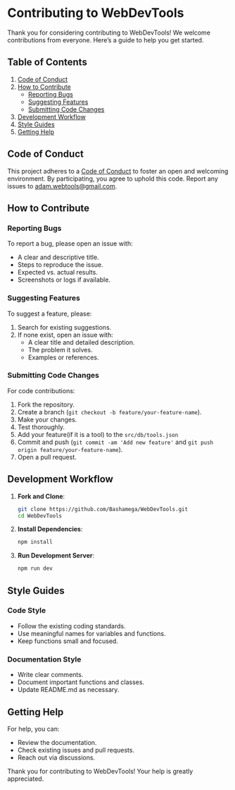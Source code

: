 # Contributing to WebDevTools

Thank you for considering contributing to WebDevTools! We welcome contributions from everyone. Here’s a guide to help you get started.

## Table of Contents

1. [Code of Conduct](#code-of-conduct)
2. [How to Contribute](#how-to-contribute)
   - [Reporting Bugs](#reporting-bugs)
   - [Suggesting Features](#suggesting-features)
   - [Submitting Code Changes](#submitting-code-changes)
3. [Development Workflow](#development-workflow)
4. [Style Guides](#style-guides)
5. [Getting Help](#getting-help)

## Code of Conduct

This project adheres to a [Code of Conduct](CODE_OF_CONDUCT.md) to foster an open and welcoming environment. By participating, you agree to uphold this code. Report any issues to [adam.webtools@gmail.com](mailto:adam.webtools@gmail.com).

## How to Contribute

### Reporting Bugs

To report a bug, please open an issue with:

- A clear and descriptive title.
- Steps to reproduce the issue.
- Expected vs. actual results.
- Screenshots or logs if available.

### Suggesting Features

To suggest a feature, please:

1. Search for existing suggestions.
2. If none exist, open an issue with:
   - A clear title and detailed description.
   - The problem it solves.
   - Examples or references.

### Submitting Code Changes

For code contributions:

1. Fork the repository.
2. Create a branch (`git checkout -b feature/your-feature-name`).
3. Make your changes.
4. Test thoroughly.
5. Add your feature(if it is a tool) to the `src/db/tools.json`
6. Commit and push (`git commit -am 'Add new feature'` and `git push origin feature/your-feature-name`).
7. Open a pull request.

## Development Workflow

1. **Fork and Clone**:
   ```bash
   git clone https://github.com/Bashamega/WebDevTools.git
   cd WebDevTools
   ```
2. **Install Dependencies**:
   ```bash
   npm install
   ```
3. **Run Development Server**:
   ```bash
   npm run dev
   ```

## Style Guides

### Code Style

- Follow the existing coding standards.
- Use meaningful names for variables and functions.
- Keep functions small and focused.

### Documentation Style

- Write clear comments.
- Document important functions and classes.
- Update README.md as necessary.

## Getting Help

For help, you can:

- Review the documentation.
- Check existing issues and pull requests.
- Reach out via discussions.

Thank you for contributing to WebDevTools! Your help is greatly appreciated.
